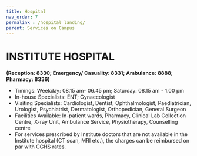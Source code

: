 ```yaml
---
title: Hospital
nav_order: 7
permalink : /hospital_landing/
parent: Services on Campus
---
```



# INSTITUTE HOSPITAL

**(Reception: 8330; Emergency/ Casuality: 8331; Ambulance: 8888; Pharmacy: 8336)**


* Timings: Weekday: 08.15 am- 06.45 pm; Saturday: 08.15 am - 1.00 pm
* In-house Specialists: ENT; Gynaecologist  
* Visiting Specialists: Cardiologist, Dentist, Ophthalmologist, Paediatrician, Urologist, Psychiatrist, Dermatologist, Orthopedician, General Surgeon   
* Facilities Available: In-patient wards, Pharmacy, Clinical Lab Collection Centre, X-ray Unit, Ambulance Service, Physiotherapy, Counselling centre 
* For services prescribed by Institute doctors that are not available in the Institute hospital (CT scan, MRI etc.), the charges can be reimbursed on par with CGHS rates.   